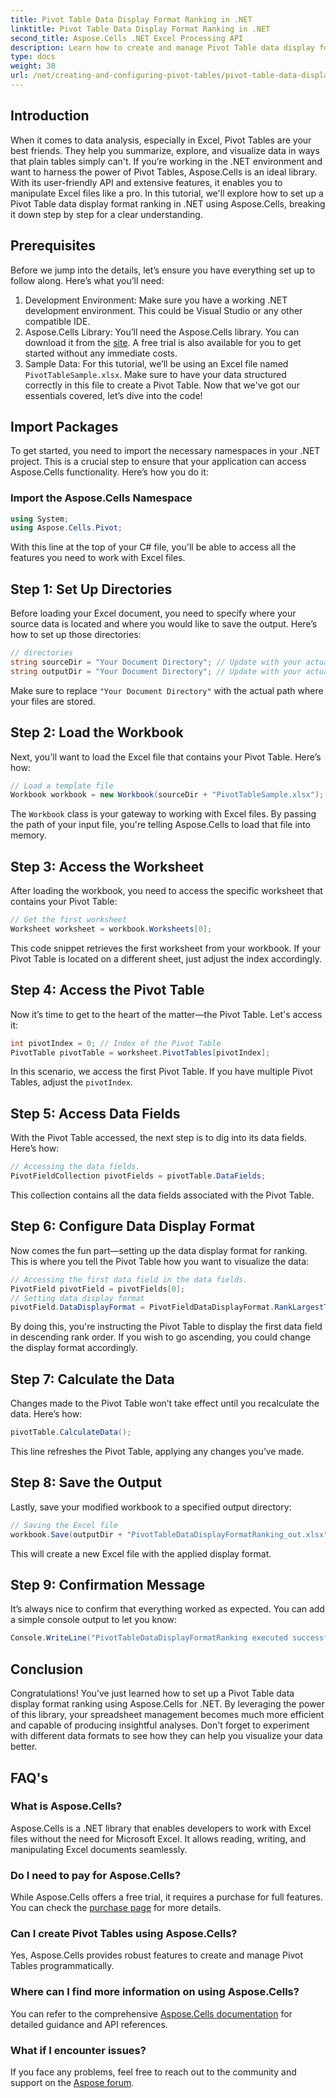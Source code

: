 ```yaml
---
title: Pivot Table Data Display Format Ranking in .NET
linktitle: Pivot Table Data Display Format Ranking in .NET
second_title: Aspose.Cells .NET Excel Processing API
description: Learn how to create and manage Pivot Table data display format rankings in .NET using Aspose.Cells with this step-by-step guide.
type: docs
weight: 30
url: /net/creating-and-configuring-pivot-tables/pivot-table-data-display-format-ranking/
---
```

## Introduction
When it comes to data analysis, especially in Excel, Pivot Tables are your best friends. They help you summarize, explore, and visualize data in ways that plain tables simply can't. If you’re working in the .NET environment and want to harness the power of Pivot Tables, Aspose.Cells is an ideal library. With its user-friendly API and extensive features, it enables you to manipulate Excel files like a pro. In this tutorial, we'll explore how to set up a Pivot Table data display format ranking in .NET using Aspose.Cells, breaking it down step by step for a clear understanding.
## Prerequisites
Before we jump into the details, let’s ensure you have everything set up to follow along. Here’s what you’ll need:
1. Development Environment: Make sure you have a working .NET development environment. This could be Visual Studio or any other compatible IDE.
2. Aspose.Cells Library: You’ll need the Aspose.Cells library. You can download it from the [site](https://releases.aspose.com/cells/net/). A free trial is also available for you to get started without any immediate costs.
3. Sample Data: For this tutorial, we’ll be using an Excel file named `PivotTableSample.xlsx`. Make sure to have your data structured correctly in this file to create a Pivot Table.
Now that we've got our essentials covered, let’s dive into the code!
## Import Packages
To get started, you need to import the necessary namespaces in your .NET project. This is a crucial step to ensure that your application can access Aspose.Cells functionality. Here’s how you do it:
### Import the Aspose.Cells Namespace
```csharp
using System;
using Aspose.Cells.Pivot;
```
With this line at the top of your C# file, you'll be able to access all the features you need to work with Excel files.
## Step 1: Set Up Directories
Before loading your Excel document, you need to specify where your source data is located and where you would like to save the output. Here’s how to set up those directories:
```csharp
// directories
string sourceDir = "Your Document Directory"; // Update with your actual directory
string outputDir = "Your Document Directory"; // Update with your actual directory
```
Make sure to replace `"Your Document Directory"` with the actual path where your files are stored.
## Step 2: Load the Workbook
Next, you'll want to load the Excel file that contains your Pivot Table. Here’s how:
```csharp
// Load a template file
Workbook workbook = new Workbook(sourceDir + "PivotTableSample.xlsx");
```
The `Workbook` class is your gateway to working with Excel files. By passing the path of your input file, you're telling Aspose.Cells to load that file into memory.
## Step 3: Access the Worksheet
After loading the workbook, you need to access the specific worksheet that contains your Pivot Table:
```csharp
// Get the first worksheet
Worksheet worksheet = workbook.Worksheets[0];
```
This code snippet retrieves the first worksheet from your workbook. If your Pivot Table is located on a different sheet, just adjust the index accordingly.
## Step 4: Access the Pivot Table
Now it’s time to get to the heart of the matter—the Pivot Table. Let's access it:
```csharp
int pivotIndex = 0; // Index of the Pivot Table
PivotTable pivotTable = worksheet.PivotTables[pivotIndex];
```
In this scenario, we access the first Pivot Table. If you have multiple Pivot Tables, adjust the `pivotIndex`.
## Step 5: Access Data Fields
With the Pivot Table accessed, the next step is to dig into its data fields. Here’s how:
```csharp
// Accessing the data fields.
PivotFieldCollection pivotFields = pivotTable.DataFields;
```
This collection contains all the data fields associated with the Pivot Table.
## Step 6: Configure Data Display Format
Now comes the fun part—setting up the data display format for ranking. This is where you tell the Pivot Table how you want to visualize the data:
```csharp
// Accessing the first data field in the data fields.
PivotField pivotField = pivotFields[0];
// Setting data display format
pivotField.DataDisplayFormat = PivotFieldDataDisplayFormat.RankLargestToSmallest;
```
By doing this, you're instructing the Pivot Table to display the first data field in descending rank order. If you wish to go ascending, you could change the display format accordingly.
## Step 7: Calculate the Data
Changes made to the Pivot Table won’t take effect until you recalculate the data. Here’s how:
```csharp
pivotTable.CalculateData();
```
This line refreshes the Pivot Table, applying any changes you’ve made.
## Step 8: Save the Output
Lastly, save your modified workbook to a specified output directory:
```csharp
// Saving the Excel file
workbook.Save(outputDir + "PivotTableDataDisplayFormatRanking_out.xlsx");
```
This will create a new Excel file with the applied display format. 
## Step 9: Confirmation Message
It’s always nice to confirm that everything worked as expected. You can add a simple console output to let you know:
```csharp
Console.WriteLine("PivotTableDataDisplayFormatRanking executed successfully.");
```
## Conclusion
Congratulations! You've just learned how to set up a Pivot Table data display format ranking using Aspose.Cells for .NET. By leveraging the power of this library, your spreadsheet management becomes much more efficient and capable of producing insightful analyses. Don't forget to experiment with different data formats to see how they can help you visualize your data better. 
## FAQ's
### What is Aspose.Cells?
Aspose.Cells is a .NET library that enables developers to work with Excel files without the need for Microsoft Excel. It allows reading, writing, and manipulating Excel documents seamlessly.
### Do I need to pay for Aspose.Cells?
While Aspose.Cells offers a free trial, it requires a purchase for full features. You can check the [purchase page](https://purchase.aspose.com/buy) for more details.
### Can I create Pivot Tables using Aspose.Cells?
Yes, Aspose.Cells provides robust features to create and manage Pivot Tables programmatically.
### Where can I find more information on using Aspose.Cells?
You can refer to the comprehensive [Aspose.Cells documentation](https://reference.aspose.com/cells/net/) for detailed guidance and API references.
### What if I encounter issues?
If you face any problems, feel free to reach out to the community and support on the [Aspose forum](https://forum.aspose.com/c/cells/9).

